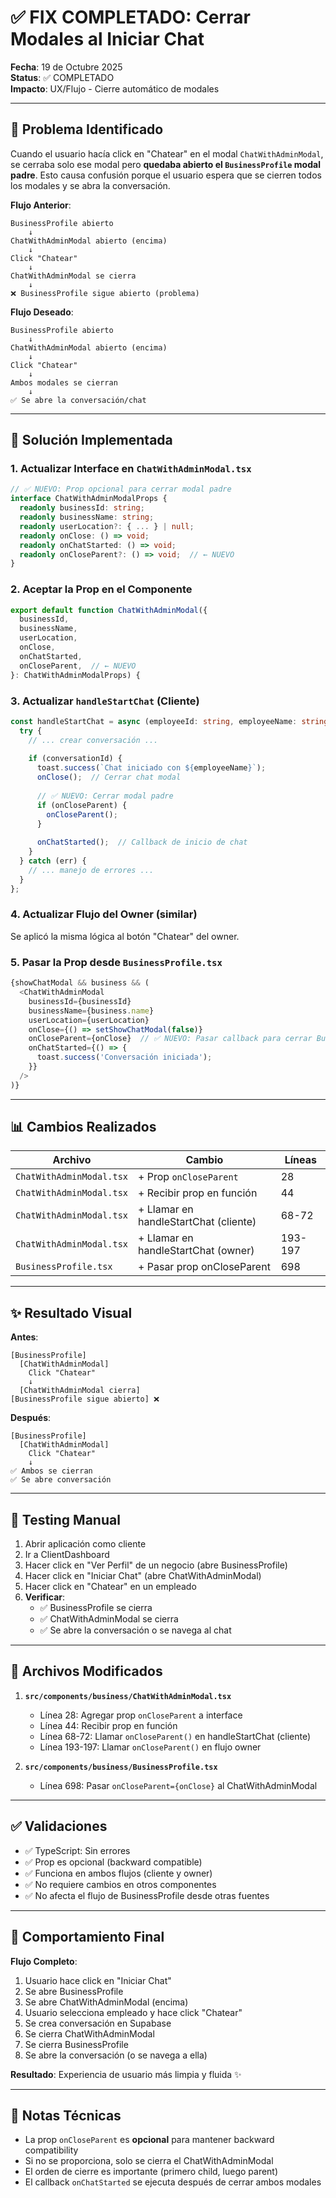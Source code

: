 # ✅ FIX COMPLETADO: Cerrar Modales al Iniciar Chat

**Fecha**: 19 de Octubre 2025  
**Status**: ✅ COMPLETADO  
**Impacto**: UX/Flujo - Cierre automático de modales

---

## 🎯 Problema Identificado

Cuando el usuario hacía click en "Chatear" en el modal `ChatWithAdminModal`, se cerraba solo ese modal pero **quedaba abierto el `BusinessProfile` modal padre**. Esto causa confusión porque el usuario espera que se cierren todos los modales y se abra la conversación.

**Flujo Anterior**:
```
BusinessProfile abierto
    ↓
ChatWithAdminModal abierto (encima)
    ↓
Click "Chatear"
    ↓
ChatWithAdminModal se cierra
    ↓
❌ BusinessProfile sigue abierto (problema)
```

**Flujo Deseado**:
```
BusinessProfile abierto
    ↓
ChatWithAdminModal abierto (encima)
    ↓
Click "Chatear"
    ↓
Ambos modales se cierran
    ↓
✅ Se abre la conversación/chat
```

---

## 🔧 Solución Implementada

### 1. **Actualizar Interface en `ChatWithAdminModal.tsx`**

```typescript
// ✅ NUEVO: Prop opcional para cerrar modal padre
interface ChatWithAdminModalProps {
  readonly businessId: string;
  readonly businessName: string;
  readonly userLocation?: { ... } | null;
  readonly onClose: () => void;
  readonly onChatStarted: () => void;
  readonly onCloseParent?: () => void;  // ← NUEVO
}
```

### 2. **Aceptar la Prop en el Componente**

```typescript
export default function ChatWithAdminModal({
  businessId,
  businessName,
  userLocation,
  onClose,
  onChatStarted,
  onCloseParent,  // ← NUEVO
}: ChatWithAdminModalProps) {
```

### 3. **Actualizar `handleStartChat` (Cliente)**

```typescript
const handleStartChat = async (employeeId: string, employeeName: string) => {
  try {
    // ... crear conversación ...
    
    if (conversationId) {
      toast.success(`Chat iniciado con ${employeeName}`);
      onClose();  // Cerrar chat modal
      
      // ✅ NUEVO: Cerrar modal padre
      if (onCloseParent) {
        onCloseParent();
      }
      
      onChatStarted();  // Callback de inicio de chat
    }
  } catch (err) {
    // ... manejo de errores ...
  }
};
```

### 4. **Actualizar Flujo del Owner (similar)**

Se aplicó la misma lógica al botón "Chatear" del owner.

### 5. **Pasar la Prop desde `BusinessProfile.tsx`**

```typescript
{showChatModal && business && (
  <ChatWithAdminModal
    businessId={businessId}
    businessName={business.name}
    userLocation={userLocation}
    onClose={() => setShowChatModal(false)}
    onCloseParent={onClose}  // ✅ NUEVO: Pasar callback para cerrar BusinessProfile
    onChatStarted={() => {
      toast.success('Conversación iniciada');
    }}
  />
)}
```

---

## 📊 Cambios Realizados

| Archivo | Cambio | Líneas |
|---------|--------|--------|
| `ChatWithAdminModal.tsx` | + Prop `onCloseParent` | 28 |
| `ChatWithAdminModal.tsx` | + Recibir prop en función | 44 |
| `ChatWithAdminModal.tsx` | + Llamar en handleStartChat (cliente) | 68-72 |
| `ChatWithAdminModal.tsx` | + Llamar en handleStartChat (owner) | 193-197 |
| `BusinessProfile.tsx` | + Pasar prop onCloseParent | 698 |

---

## ✨ Resultado Visual

**Antes**:
```
[BusinessProfile]
  [ChatWithAdminModal]
    Click "Chatear"
    ↓
  [ChatWithAdminModal cierra]
[BusinessProfile sigue abierto] ❌
```

**Después**:
```
[BusinessProfile]
  [ChatWithAdminModal]
    Click "Chatear"
    ↓
✅ Ambos se cierran
✅ Se abre conversación
```

---

## 🧪 Testing Manual

1. Abrir aplicación como cliente
2. Ir a ClientDashboard
3. Hacer click en "Ver Perfil" de un negocio (abre BusinessProfile)
4. Hacer click en "Iniciar Chat" (abre ChatWithAdminModal)
5. Hacer click en "Chatear" en un empleado
6. **Verificar**: 
   - ✅ BusinessProfile se cierra
   - ✅ ChatWithAdminModal se cierra
   - ✅ Se abre la conversación o se navega al chat

---

## 💾 Archivos Modificados

1. **`src/components/business/ChatWithAdminModal.tsx`**
   - Línea 28: Agregar prop `onCloseParent` a interface
   - Línea 44: Recibir prop en función
   - Línea 68-72: Llamar `onCloseParent()` en handleStartChat (cliente)
   - Línea 193-197: Llamar `onCloseParent()` en flujo owner

2. **`src/components/business/BusinessProfile.tsx`**
   - Línea 698: Pasar `onCloseParent={onClose}` al ChatWithAdminModal

---

## ✅ Validaciones

- ✅ TypeScript: Sin errores
- ✅ Prop es opcional (backward compatible)
- ✅ Funciona en ambos flujos (cliente y owner)
- ✅ No requiere cambios en otros componentes
- ✅ No afecta el flujo de BusinessProfile desde otras fuentes

---

## 🎯 Comportamiento Final

**Flujo Completo**:
1. Usuario hace click en "Iniciar Chat"
2. Se abre BusinessProfile
3. Se abre ChatWithAdminModal (encima)
4. Usuario selecciona empleado y hace click "Chatear"
5. Se crea conversación en Supabase
6. Se cierra ChatWithAdminModal
7. Se cierra BusinessProfile
8. Se abre la conversación (o se navega a ella)

**Resultado**: Experiencia de usuario más limpia y fluida ✨

---

## 📌 Notas Técnicas

- La prop `onCloseParent` es **opcional** para mantener backward compatibility
- Si no se proporciona, solo se cierra el ChatWithAdminModal
- El orden de cierre es importante (primero child, luego parent)
- El callback `onChatStarted` se ejecuta después de cerrar ambos modales

